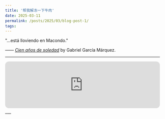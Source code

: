 ```yaml
---
title: '帮我解冻一下牛肉'
date: 2025-03-11
permalink: /posts/2025/03/blog-post-1/
tags:
---
```


"...está lloviendo en Macondo." 

—— [*Cien años de soledad*](https://en.wikipedia.org/wiki/One_Hundred_Years_of_Solitude) by Gabriel García Márquez.

<script>
  MathJax = {
    tex: {
      inlineMath: [['$', '$'], ['\\(', '\\)']],
      displayMath: [['$$','$$'], ['\\[','\\]']]
    },
    svg: {
      fontCache: 'global'
    }
  };
</script>
<script src="https://cdn.bootcdn.net/ajax/libs/mathjax/3.2.2/tex-chtml.js"></script>
___
<iframe style="border-radius:12px" src="https://open.spotify.com/embed/track/3YfS47QufnLDFA71FUsgCM?utm_source=generator&theme=0" width="100%" height="152" frameBorder="0" allowfullscreen="" allow="autoplay; clipboard-write; encrypted-media; fullscreen; picture-in-picture" loading="lazy"></iframe>
___
<!--
数学系的科班训练说：距离的测度，在欧氏空间 $\mathbf{R}^d$ 里，就是是元素的 $L_2$ 范数。欧式距离有三个特性：

{% raw %}  <!-- 防止 Jekyll 解析特殊符号 -->
<!--
- 对称性：从A到B的距离等于从B到A的距离 $$d(\overline{A}, \overline{B}) = d(\overline{B}, \overline{A})$$
- 非负性：从A到B的距离永远大于等于零 $$d(\overline{A}, \overline{B}) \ge 0$$
- 三角性：两边距离之和不小于第三边 $$d(\overline{A}, \overline{B}) + d(\overline{B}, \overline{C}) \ge d(\overline{A}, \overline{C})$$
{% endraw %}

小时候，妈妈下班回家的距离，就是在卧室床头、红色无线座机的电话声。两声叮咚和一阵小跑之后，我就会一边抱着话筒一边走向冰箱，把牛肉或者带鱼从冷冻层拿出来，放进厨房水槽里。
座机的挂机键有些错位，每次都要揿两唧早被磨去图案的橡皮按钮才能挂断。然后我就掐着点算804路公交车会不会准时，妈妈今天半个小时内是不是能到家，今晚的红烧菜汤是不是能泡饭吃。

后来，中国电信推广天翼3G，家里就再也不用座机了。我每天最期待的距离，也变成了拖着世外拉杆书包，在虹漕南路的砖行道上叽叽喳喳但又气喘吁吁去全家便利店买饭团的五分钟小跑。

大饭团五块五一个、小饭团三块八一枚。“关东煮三件八折！”

那些不用晚上去竞赛班的日子里，令人幸福的距离可以被拉长到桂林西街的酱香饼店。糖、油、钠的混合物在白炽灯保温玻璃罩下裹满白芝麻。二十分钟的回家路上，三块钱的快乐让我吃不下晚上的红烧肉、也让我初中体育挂科了四年。

我总是用时间来测量距离。有时候测得不准，一千米测出来四分多，不免因此在成绩单的一串A后面挂上个体育F...

复旦附中的日子是苦涩略多于青涩的。我时常盘算，晚自修前半小时的时间，是否足以让我邀请心仪的女生，一起去三号湾的麦当劳去吃麦乐鸡块。
我特贫嘴，能从国权路一路俏皮话说到国权后路，被女孩儿一路捶打。直到两人走到星巴克门口的抓娃娃机，去抓一个当时流行的《旅行青蛙》公仔。女孩儿总会咯咯地笑着说、自己的“崽”在游戏里今天有没有出远门。
我总会开玩笑说，女生会不会，像出远门的青蛙崽子一样，不要我了，难免换来一阵拳打脚踢。

结果一眨眼，我却抱着青蛙抛下了所有人。

直到回家从一个小时的地铁十号线换一号线，变成了14个小时的MU588后；我才意识到，用时间测量的距离，是单向的。煮熟的牛肉再也冻不回去，在哥伦布俄亥俄倾洒的阳光也收不回来。
海浪拍击在Newport的石壁上破碎，但没有人会知道浪花的过去是哪个细小的扰动，只有沙石侵蚀诉说着它刻骨铭心的存在。我会记得在海边的步道上我们走了很久很久，从夕阳走到天黑，走到星星和远处的灯火爬上树梢。

多少个子夜，我会诘问自己，明明地球也属于欧氏空间，为什么从B点就再也走不回A；跑了无数个42.195，却走不了一个-1。

后来我变成了研究wave的专家，大气中的Rossby Wave，海洋里的Tsunami Wave，天空里的Gravity Wave，人群中的 [Die Welle](https://en.wikipedia.org/wiki/The_Wave_(2008_film));
粼粼波光的机械和透镜组在[Geffen](https://www.moca.org/)折射光影。抑或命中注定: All waves (irreversibly) break.

抑或陵谷变迁，抑或飞鸟弋阳。马上下班了，帮我把牛肉从冰箱里拿出来吧：）

![frog](/images/frog.jpg)

